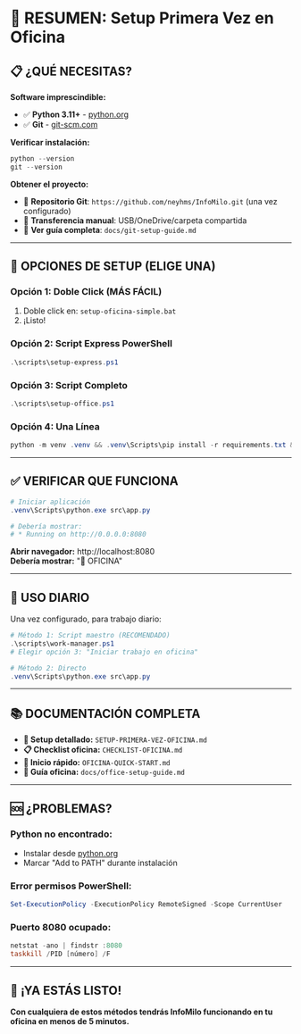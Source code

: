 # 🎯 RESUMEN: Setup Primera Vez en Oficina

## 📋 ¿QUÉ NECESITAS?

**Software imprescindible:**
- ✅ **Python 3.11+** - [python.org](https://python.org)
- ✅ **Git** - [git-scm.com](https://git-scm.com) 

**Verificar instalación:**
```powershell
python --version
git --version
```

**Obtener el proyecto:**
- 🔗 **Repositorio Git**: `https://github.com/neyhms/InfoMilo.git` (una vez configurado)
- 💾 **Transferencia manual**: USB/OneDrive/carpeta compartida
- 📖 **Ver guía completa**: `docs/git-setup-guide.md`

---

## 🚀 OPCIONES DE SETUP (ELIGE UNA)

### **Opción 1: Doble Click (MÁS FÁCIL)**
1. Doble click en: `setup-oficina-simple.bat`
2. ¡Listo!

### **Opción 2: Script Express PowerShell**
```powershell
.\scripts\setup-express.ps1
```

### **Opción 3: Script Completo**
```powershell
.\scripts\setup-office.ps1
```

### **Opción 4: Una Línea**
```powershell
python -m venv .venv && .venv\Scripts\pip install -r requirements.txt && copy config\office.json config\active.json
```

---

## ✅ VERIFICAR QUE FUNCIONA

```powershell
# Iniciar aplicación
.venv\Scripts\python.exe src\app.py

# Debería mostrar:
# * Running on http://0.0.0.0:8080
```

**Abrir navegador:** http://localhost:8080  
**Debería mostrar:** "🏢 OFICINA"

---

## 🎯 USO DIARIO

Una vez configurado, para trabajo diario:

```powershell
# Método 1: Script maestro (RECOMENDADO)
.\scripts\work-manager.ps1
# Elegir opción 3: "Iniciar trabajo en oficina"

# Método 2: Directo
.venv\Scripts\python.exe src\app.py
```

---

## 📚 DOCUMENTACIÓN COMPLETA

- **📖 Setup detallado:** `SETUP-PRIMERA-VEZ-OFICINA.md`
- **📋 Checklist oficina:** `CHECKLIST-OFICINA.md`
- **🚀 Inicio rápido:** `OFICINA-QUICK-START.md`
- **🔧 Guía oficina:** `docs/office-setup-guide.md`

---

## 🆘 ¿PROBLEMAS?

### Python no encontrado:
- Instalar desde [python.org](https://python.org)
- Marcar "Add to PATH" durante instalación

### Error permisos PowerShell:
```powershell
Set-ExecutionPolicy -ExecutionPolicy RemoteSigned -Scope CurrentUser
```

### Puerto 8080 ocupado:
```powershell
netstat -ano | findstr :8080
taskkill /PID [número] /F
```

---

## 🎉 ¡YA ESTÁS LISTO!

**Con cualquiera de estos métodos tendrás InfoMilo funcionando en tu oficina en menos de 5 minutos.**
